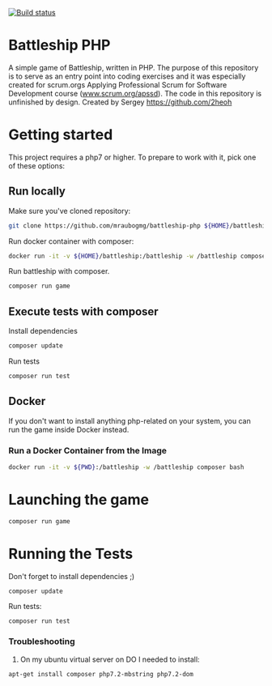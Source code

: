 [![Build status](https://dev.azure.com/APS-SD-Stewards/APS-SD/_apis/build/status/proscrumdev.battleship-cpp-CI)](https://dev.azure.com/APS-SD-Stewards/APS-SD/_build/latest?definitionId=21)

# Battleship PHP

A simple game of Battleship, written in PHP. The purpose of this repository is to serve as an entry point into coding exercises and it was especially created for scrum.orgs Applying Professional Scrum for Software Development course (www.scrum.org/apssd). The code in this repository is unfinished by design.
Created by Sergey https://github.com/2heoh 

# Getting started

This project requires a php7 or higher. To prepare to work with it, pick one of these
options:

## Run locally

Make sure you've cloned repository:
```bash
git clone https://github.com/mraubogmg/battleship-php ${HOME}/battleship
```

Run docker container with composer:
```bash
docker run -it -v ${HOME}/battleship:/battleship -w /battleship composer bash
```

Run battleship with composer.
```bash
composer run game
```

## Execute tests with composer

Install dependencies
```bash
composer update
```

Run tests
```bash
composer run test
```

## Docker

If you don't want to install anything php-related on your system, you can
run the game inside Docker instead.

### Run a Docker Container from the Image

```bash
docker run -it -v ${PWD}:/battleship -w /battleship composer bash
```

# Launching the game

```bash
composer run game
```

# Running the Tests

Don't forget to install dependencies ;)
```bash
composer update
```

Run tests:
```
composer run test
```

### Troubleshooting 

1. On my ubuntu virtual server on DO I needed to install:
```bash
apt-get install composer php7.2-mbstring php7.2-dom
```
